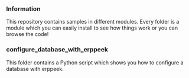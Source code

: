 <h3>Information</h3>
This repository contains samples in different modules.  
Every folder is a module which you can easily install to see how things work or you can browse the code!

<h3>configure_database_with_erppeek</h3>
This folder contains a Python script which shows you how to configure a database with erppeek.
